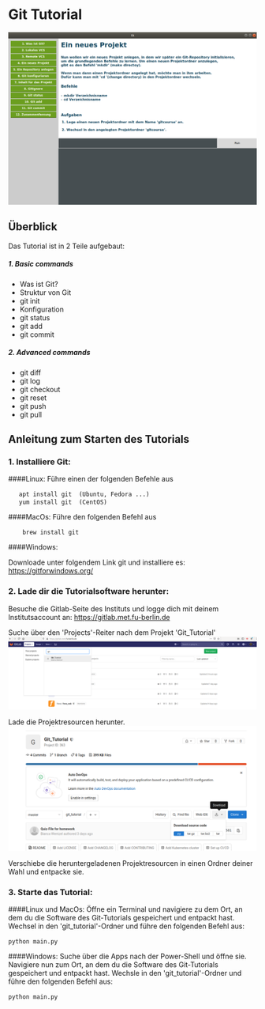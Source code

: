 # Git Tutorial
![example_page](img/example.png)

## Überblick
Das Tutorial ist in 2 Teile aufgebaut:

##### 1. Basic commands
  * Was ist Git?
  * Struktur von Git
  * git init
  * Konfiguration
  * git status
  * git add
  * git commit
  
##### 2. Advanced commands
  * git diff
  * git log
  * git checkout
  * git reset
  * git push
  * git pull

## Anleitung zum Starten des Tutorials
### 1. Installiere Git:

   ####Linux:
   Führe einen der folgenden Befehle aus
      
       apt install git  (Ubuntu, Fedora ...)
       yum install git  (CentOS)
         
   ####MacOs:
   Führe den folgenden Befehl aus
      
        brew install git
         
   ####Windows:
      
   Downloade unter folgendem Link git und installiere es: https://gitforwindows.org/
       
       
### 2. Lade dir die Tutorialsoftware herunter:

Besuche die Gitlab-Seite des Instituts und logge dich mit deinem Institutsaccount an: https://gitlab.met.fu-berlin.de

Suche über den 'Projects'-Reiter nach dem Projekt 'Git_Tutorial'  
![find_repo](img/find_repo.png)

Lade die Projektresourcen herunter.
![download_repo](img/download_sourcecode.png)

Verschiebe die heruntergeladenen Projektresourcen in einen Ordner deiner Wahl und entpacke sie.
  
         
### 3. Starte das Tutorial:

####Linux und MacOs:
Öffne ein Terminal und navigiere zu dem Ort, an dem du die Software des Git-Tutorials gespeichert und entpackt hast.
Wechsel in den 'git_tutorial'-Ordner und führe den folgenden Befehl aus:

    python main.py
    
####Windows:
Suche über die Apps nach der Power-Shell und öffne sie.
Navigiere nun zum Ort, an dem du die Software des Git-Tutorials gespeichert und entpackt hast.
Wechsle in den 'git_tutorial'-Ordner und führe den folgenden Befehl aus:

    python main.py
    
    